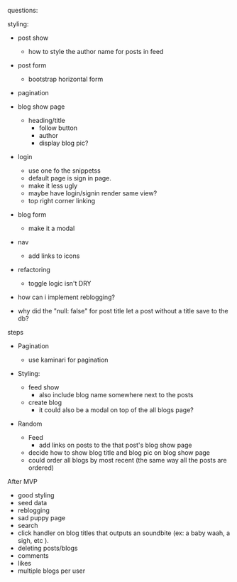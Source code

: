 questions:


styling:
  - post show
    - how to style the author name for posts in feed

  - post form
    - bootstrap horizontal form

  - pagination

  - blog show page
    - heading/title
      - follow button
      - author
      - display blog pic?
  - login
    - use one fo the snippetss
    - default page is sign in page.
    - make it less ugly
    - maybe have login/signin render same view?
    - top right corner linking

  - blog form
    - make it a modal
  - nav
    - add links to icons


- refactoring
  - toggle logic isn't DRY

- how can i implement reblogging?

- why did the "null: false" for post title let a post without a title save to the db?


steps
  - Pagination
    - use kaminari for pagination

  - Styling:
    - feed show
      - also include blog name somewhere next to the posts
    - create blog
      - it could also be a modal on top of the all blogs page?

  - Random
    - Feed
      - add links on posts to the that post's blog show page
    - decide how to show blog title and blog pic on blog show page
    - could order all blogs by most recent (the same way all the posts are ordered)



After MVP
  - good styling
  - seed data
  - reblogging
  - sad puppy page
  - search
  - click handler on blog titles that outputs an soundbite (ex: a baby waah, a sigh, etc ).
  - deleting posts/blogs
  - comments
  - likes
  - multiple blogs per user
